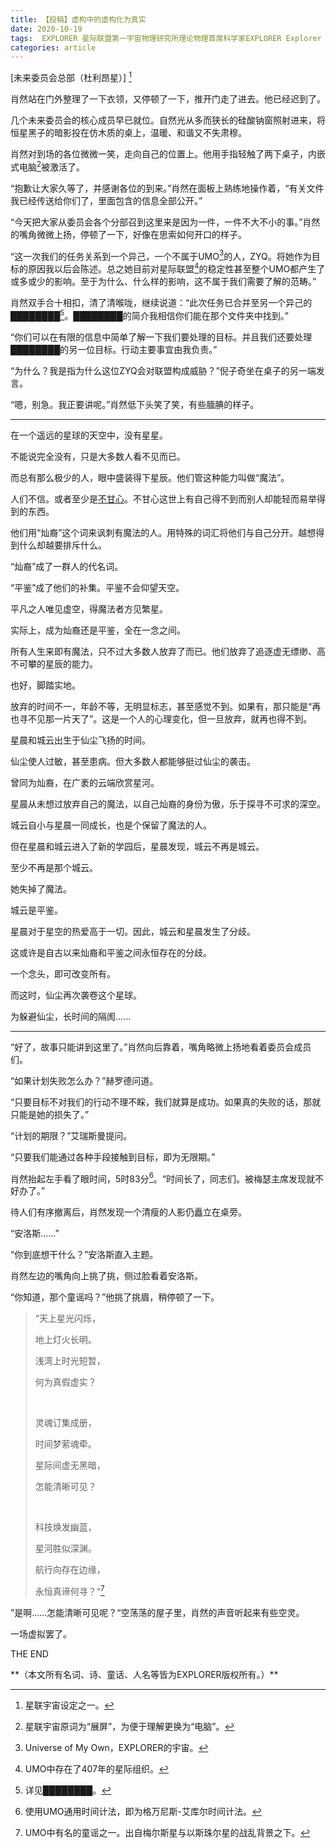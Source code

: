 ```yaml
---
title: 【投稿】虚构中的虚构化为真实
date: 2020-10-19
tags:  EXPLORER 星际联盟第一宇宙物理研究所理论物理首席科学家EXPLORER Explorer exp EXPLORER-lwt 投稿 ████████
categories: article
---
```


[未来委员会总部（杜利昂星）] [^1]

肖然站在门外整理了一下衣领，又停顿了一下，推开门走了进去。他已经迟到了。

几个未来委员会的核心成员早已就位。自然光从多而狭长的硅酸钠窗照射进来，将恒星黑子的暗影投在仿木质的桌上，温暖、和谐又不失肃穆。

肖然对到场的各位微微一笑，走向自己的位置上。他用手指轻触了两下桌子，内嵌式电脑[^2]被激活了。

“抱歉让大家久等了，并感谢各位的到来。”肖然在面板上熟练地操作着，“有关文件我已经传送给你们了，里面包含的信息全部公开。”

“今天把大家从委员会各个分部召到这里来是因为一件，一件不大不小的事。”肖然的嘴角微微上扬，停顿了一下，好像在思索如何开口的样子。

“这一次我们的任务关系到一个异己，一个不属于UMO[^3]的人，ZYQ。将她作为目标的原因我以后会陈述。总之她目前对星际联盟[^4]的稳定性甚至整个UMO都产生了或多或少的影响。至于为什么、什么样的影响，这不属于我们需要了解的范畴。”

肖然双手合十相扣，清了清喉咙，继续说道：“此次任务已合并至另一个异己的████████[^5]。████████的简介我相信你们能在那个文件夹中找到。”

“你们可以在有限的信息中简单了解一下我们要处理的目标。并且我们还要处理████████的另一位目标。行动主要事宜由我负责。”

“为什么？我是指为什么这位ZYQ会对联盟构成威胁？”倪子奇坐在桌子的另一端发言。

“嗯，别急。我正要讲呢。”肖然低下头笑了笑，有些腼腆的样子。

------

<!--下文建议使用另一种字体[^6]-->

在一个遥远的星球的天空中，没有星星。

不能说完全没有，只是大多数人看不见而已。

而总有那么极少的人，眼中盛装得下星辰。他们管这种能力叫做“魔法”。

人们不信。或者至少是<u>不甘心</u>。不甘心这世上有自己得不到而别人却能轻而易举得到的东西。

他们用“灿裔”这个词来讽刺有魔法的人。用特殊的词汇将他们与自己分开。越想得到什么却越要排斥什么。

“灿裔”成了一群人的代名词。

“平鉴”成了他们的补集。平鉴不会仰望天空。

平凡之人唯见虚空，得魔法者方见繁星。

实际上，成为灿裔还是平鉴，全在一念之间。

所有人生来即有魔法，只不过大多数人放弃了而已。他们放弃了追逐虚无缥缈、高不可攀的星辰的能力。

也好，脚踏实地。

放弃的时间不一，年龄不等，无明显标志，甚至感觉不到。如果有，那只能是“再也寻不见那一片天了”。这是一个人的心理变化，但一旦放弃，就再也得不到。

星晨和城云出生于仙尘飞扬的时间。

仙尘使人过敏，甚至患病。但大多数人都能够挺过仙尘的袭击。

曾同为灿裔，在广袤的云端欣赏星河。

星晨从未想过放弃自己的魔法，以自己灿裔的身份为傲，乐于探寻不可求的深空。

城云自小与星晨一同成长，也是个保留了魔法的人。

但在星晨和城云进入了新的学园后，星晨发现，城云不再是城云。

至少不再是那个城云。

她失掉了魔法。

城云是平鉴。

星晨对于星空的热爱高于一切。因此，城云和星晨发生了分歧。

这或许是自古以来灿裔和平鉴之间永恒存在的分歧。

一个念头，即可改变所有。

而这时，仙尘再次袭卷这个星球。

为躲避仙尘，长时间的隔阂......

<!--切换字体-->

------

“好了，故事只能讲到这里了。”肖然向后靠着，嘴角略微上扬地看着委员会成员们。

“如果计划失败怎么办？”赫罗德问道。

“只要目标不对我们的行动不理不睬，我们就算是成功。如果真的失败的话，那就只能是她的损失了。”

“计划的期限？”艾瑞斯曼提问。

“只要我们能通过各种手段接触到目标，即为无限期。”

肖然抬起左手看了眼时间，5时83分[^6]。“时间长了，同志们。被梅瑟主席发现就不好办了。”

待人们有序撤离后，肖然发现一个清瘦的人影仍矗立在桌旁。

“安洛斯......”

“你到底想干什么？”安洛斯直入主题。

肖然左边的嘴角向上挑了挑，侧过脸看着安洛斯。

“你知道，那个童谣吗？”他挑了挑眉，稍停顿了一下。

> “天上星光闪烁，
>
> 地上灯火长明。
>
> 浅湾上时光短暂，
>
> 何为真假虚实？
>
> ​
>
> 灵魂订集成册，
>
> 时间梦萦魂牵。
>
> 星际间虚无黑暗，
>
> 怎能清晰可见？
>
> ​
>
> 科技焕发幽蓝，
>
> 星河胜似深渊。
>
> 航行向存在边缘，
>
> 永恒真谛何寻？“[^7]

”是啊......怎能清晰可见呢？“空荡荡的屋子里，肖然的声音听起来有些空灵。

一场虚拟罢了。

THE END


[^1]:星联宇宙设定之一。

[^2]:星联宇宙原词为“展屏”，为便于理解更换为“电脑”。
[^3]:Universe of My Own，EXPLORER的宇宙。
[^4]:UMO中存在了407年的星际组织。
[^5]:详见████████。

<!-- 6:文中所有有关字体的提示语言不要出现在电子版上，包括此条。以后的注释序号变为n-1。 -->

[^6]:使用UMO通用时间计法，即为格万尼斯-艾库尔时间计法。
[^7]:UMO中有名的童谣之一。出自梅尔斯星与以斯珠尔星的战乱背景之下。

<!--（加黑加粗）-->**（本文所有名词、诗、童话、人名等皆为EXPLORER版权所有。）**